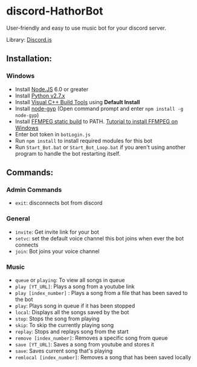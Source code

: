 # discord-HathorBot
User-friendly and easy to use music bot for your discord server.

Library: [Discord.js](https://discord.js.org)

## Installation:

### Windows
  - Install [Node.JS](https://nodejs.org/en/) 6.0 or greater
  - Install [Python v2.7.x](https://www.python.org/downloads/)
  - Install [Visual C++ Build Tools](http://landinghub.visualstudio.com/visual-cpp-build-tools) using **Default Install**
  - Install [node-gyp](https://github.com/nodejs/node-gyp) (Open command prompt and enter `npm install -g node-gyp`)
  - Install [FFMPEG static build](https://ffmpeg.zeranoe.com/builds/) to PATH. [Tutorial to install FFMPEG on Windows](http://www.wikihow.com/Install-FFmpeg-on-Windows)
  - Enter bot token in `botLogin.js`
  - Run `npm install` to install required modules for this bot
  - Run `Start_Bot.bat` or `Start_Bot_Loop.bat` if you aren't using another program to handle the bot restarting itself.


## Commands:

### Admin Commands
  - `exit`: disconnects bot from discord

### General
  - `invite`: Get invite link for your bot
  - `setvc`: set the default voice channel this bot joins when ever the bot connects
  - `join`: Bot joins your voice channel

### Music
  - `queue` or `playing`: To view all songs in queue
  - `play [YT_URL]`: Plays a song from a youtube link
  - `play [index_number]` : Plays a song from a file that has been saved to the bot
  - `play`: Plays song in queue if it has been stopped
  - `local`: Displays all the songs saved by the bot
  - `stop`: Stops the song from playing
  - `skip`: To skip the currently playing song
  - `replay`: Stops and replays song from the start
  - `remove [index_number]`: Removes a specific song from queue
  - `save [YT_URL]`: Saves a song from youtube and stores it
  - `save`: Saves current song that's playing
  - `remlocal [index_number]`: Removes a song that has been saved locally

